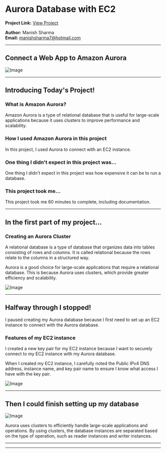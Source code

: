 # Aurora Database with EC2

**Project Link:** [View Project](http://learn.nextwork.org/projects/aws-databases-aurora)

**Author:** Manish Sharma  
**Email:** manishsharma7@hotmail.com

---

## Connect a Web App to Amazon Aurora

![Image](http://learn.nextwork.org/elated_cyan_peaceful_duck/uploads/aws-databases-aurora_44443546)

---

## Introducing Today's Project!

### What is Amazon Aurora?

Amazon Aurora is a type of relational database that is useful for large-scale applications because it uses clusters to improve performance and scalability.

### How I used Amazon Aurora in this project

In this project, I used Aurora to connect with an EC2 instance.

### One thing I didn't expect in this project was...

One thing I didn't expect in this project was how expensive it can be to run a database.

### This project took me...

This project took me 60 minutes to complete, including documentation.

---

## In the first part of my project...

### Creating an Aurora Cluster

A relational database is a type of database that organizes data into tables consisting of rows and columns. It is called relational because the rows relate to the columns in a structured way.

Aurora is a good choice for large-scale applications that require a relational database. This is because Aurora uses clusters, which provide greater efficiency and scalability.

![Image](http://learn.nextwork.org/elated_cyan_peaceful_duck/uploads/aws-databases-aurora_44443546)

---

## Halfway through I stopped!

I paused creating my Aurora database because I first need to set up an EC2 instance to connect with the Aurora database.

### Features of my EC2 instance

I created a new key pair for my EC2 instance because I want to securely connect to my EC2 instance with my Aurora database.

When I created my EC2 instance, I carefully noted the Public IPv4 DNS address, instance name, and key pair name to ensure I know what access I have with the key pair.

![Image](http://learn.nextwork.org/elated_cyan_peaceful_duck/uploads/aws-databases-aurora_91b9fd1g)

---

## Then I could finish setting up my database

![Image](http://learn.nextwork.org/elated_cyan_peaceful_duck/uploads/aws-databases-aurora_1fddb0b5)

Aurora uses clusters to efficiently handle large-scale applications and operations. By using clusters, the database instances are separated based on the type of operation, such as reader instances and writer instances.

---

---

